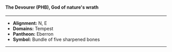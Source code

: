 #### The Devourer (PHB), God of nature's wrath
___

- **Alignment:** N, E
- **Domains:** Tempest
- **Pantheon:** Eberron
- **Symbol:** Bundle of five sharpened bones
___
